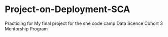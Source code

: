 # Project-on-Deployment-SCA
Practicing for My final project for the she code camp Data Scence Cohort 3 Mentorship Program
